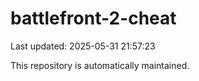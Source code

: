 # battlefront-2-cheat

Last updated: 2025-05-31 21:57:23

This repository is automatically maintained.
